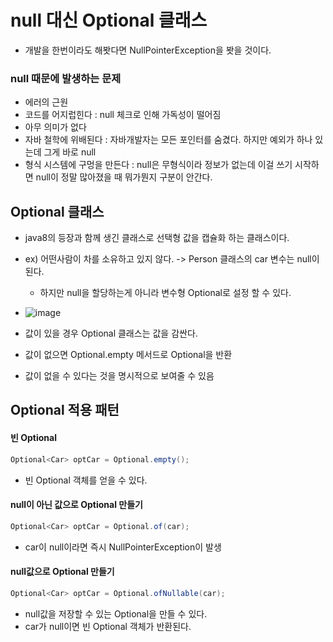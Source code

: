 # null 대신 Optional 클래스
- 개발을 한번이라도 해봣다면 NullPointerException을 봣을 것이다.
 
### null 때문에 발생하는 문제
- 에러의 근원
- 코드를 어지럽힌다 : null 체크로 인해 가독성이 떨어짐
- 아무 의미가 없다
- 자바 철학에 위배된다 : 자바개발자는 모든 포인터를 숨겼다. 하지만 예외가 하나 있는데 그게 바로 null
- 형식 시스템에 구멍을 만든다 : null은 무형식이라 정보가 없는데 이걸 쓰기 시작하면 null이 정말 많아졌을 때 뭐가뭔지 구분이 안간다.

## Optional 클래스
- java8의 등장과 함께 생긴 클래스로 선택형 값을 캡슐화 하는 클래스이다.
- ex)  어떤사람이 차를 소유하고 있지 않다. -> Person 클래스의 car 변수는 null이 된다.
  - 하지만 null을 할당하는게 아니라 변수형 Optional<Car>로 설정 할 수 있다.
  
- ![image](https://user-images.githubusercontent.com/48196352/156928232-2278f339-8b87-4e12-aab3-f0bf78030e62.png)
- 값이 있을 경우 Optional 클래스는 값을 감싼다.
- 값이 없으면 Optional.empty 메서드로 Optional을 반환
- 값이 없을 수 있다는 것을 명시적으로 보여줄 수 있음 

## Optional 적용 패턴
#### 빈 Optional
```java
Optional<Car> optCar = Optional.empty();
```
- 빈 Optional 객체를 얻을 수 있다.

#### null이 아닌 값으로 Optional 만들기
```java
Optional<Car> optCar = Optional.of(car);
```
- car이 null이라면 즉시 NullPointerException이 발생

#### null값으로 Optional 만들기
```java
Optional<Car> optCar = Optional.ofNullable(car);
```
- null값을 저장할 수 있는 Optional을 만들 수 있다.
- car가 null이면 빈 Optional 객체가 반환된다.

